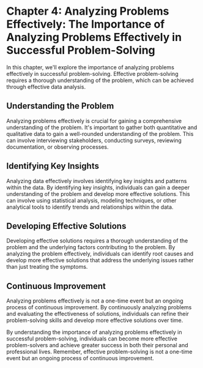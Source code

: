 Chapter 4: Analyzing Problems Effectively: The Importance of Analyzing Problems Effectively in Successful Problem-Solving
=========================================================================================================================

In this chapter, we'll explore the importance of analyzing problems effectively in successful problem-solving. Effective problem-solving requires a thorough understanding of the problem, which can be achieved through effective data analysis.

Understanding the Problem
-------------------------

Analyzing problems effectively is crucial for gaining a comprehensive understanding of the problem. It's important to gather both quantitative and qualitative data to gain a well-rounded understanding of the problem. This can involve interviewing stakeholders, conducting surveys, reviewing documentation, or observing processes.

Identifying Key Insights
------------------------

Analyzing data effectively involves identifying key insights and patterns within the data. By identifying key insights, individuals can gain a deeper understanding of the problem and develop more effective solutions. This can involve using statistical analysis, modeling techniques, or other analytical tools to identify trends and relationships within the data.

Developing Effective Solutions
------------------------------

Developing effective solutions requires a thorough understanding of the problem and the underlying factors contributing to the problem. By analyzing the problem effectively, individuals can identify root causes and develop more effective solutions that address the underlying issues rather than just treating the symptoms.

Continuous Improvement
----------------------

Analyzing problems effectively is not a one-time event but an ongoing process of continuous improvement. By continuously analyzing problems and evaluating the effectiveness of solutions, individuals can refine their problem-solving skills and develop more effective solutions over time.

By understanding the importance of analyzing problems effectively in successful problem-solving, individuals can become more effective problem-solvers and achieve greater success in both their personal and professional lives. Remember, effective problem-solving is not a one-time event but an ongoing process of continuous improvement.
